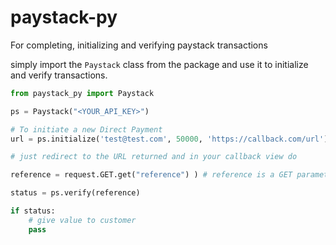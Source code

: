 # paystack-py
For completing, initializing and verifying paystack transactions

simply import the `Paystack` class from the package and use it to initialize and verify transactions.

```python
from paystack_py import Paystack

ps = Paystack("<YOUR_API_KEY>")

# To initiate a new Direct Payment
url = ps.initialize('test@test.com', 50000, 'https://callback.com/url')

# just redirect to the URL returned and in your callback view do

reference = request.GET.get("reference") ) # reference is a GET parameter from the request

status = ps.verify(reference)

if status:
    # give value to customer
    pass
```